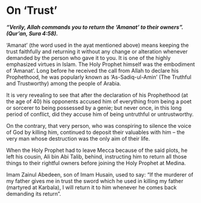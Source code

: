On ‘Trust’
==========

***“Verily, Allah commands you to return the ‘Amanat’ to their owners”.
(Qur’an, Sura 4:58).***

‘Amanat’ (the word used in the ayat mentioned above) means keeping the
trust faithfully and returning it without any change or alteration
whenever demanded by the person who gave it to you. It is one of the
highly emphasized virtues in Islam. The Holy Prophet himself was the
embodiment of ‘Amanat’. Long before he received the call from Allah to
declare his Prophethood, he was popularly known as ‘As-Sadiq-ul-Amin’
(The Truthful and Trustworthy) among the people of Arabia.

It is very revealing to see that after the declaration of his
Prophethood (at the age of 40) his opponents accused him of everything
from being a poet or sorcerer to being possessed by a genie; but never
once, in this long period of conflict, did they accuse him of being
untruthful or untrustworthy.

On the contrary, that very person, who was conspiring to silence the
voice of God by killing him, continued to deposit their valuables with
him – the very man whose destruction was the only aim of their life.

When the Holy Prophet had to leave Mecca because of the said plots, he
left his cousin, Ali bin Abi Talib, behind, instructing him to return
all those things to their rightful owners before joining the Holy
Prophet at Medina.

Imam Zainul Abedeen, son of Imam Husain, used to say: “If the murderer
of my father gives me in trust the sword which he used in killing my
father (martyred at Karbala), I will return it to him whenever he comes
back demanding its return”.


